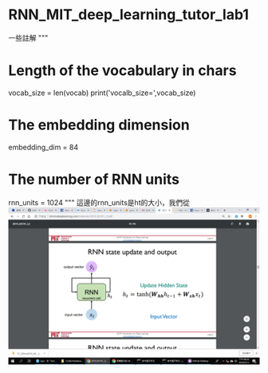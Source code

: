 
# RNN_MIT_deep_learning_tutor_lab1
一些註解
"""
# Length of the vocabulary in chars
vocab_size = len(vocab)
print('vocalb_size=',vocab_size)
# The embedding dimension 
embedding_dim = 84

# The number of RNN units
rnn_units = 1024
"""
這邊的rnn_units是ht的大小，我們從
![image](https://github.com/lewis841214/RNN_MIT_deep_learning_tutor_lab1/blob/master/ht.png)
